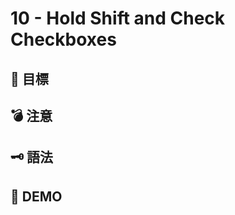 # 10 - Hold Shift and Check Checkboxes

## :dart: 目標

## :bomb: 注意

## :old_key: 語法

## :beer: DEMO
